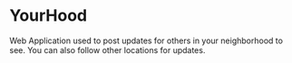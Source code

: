 # YourHood
Web Application used to post updates for others in your neighborhood to see. You can also follow other locations for updates.
